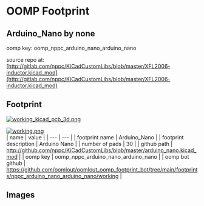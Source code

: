 # OOMP Footprint  
## Arduino_Nano  by none  
  
oomp key: oomp_nppc_arduino_nano_arduino_nano  
  
source repo at: [http://gitlab.com/nppc/KiCadCustomLibs/blob/master/XFL2006-inductor.kicad_mod](http://gitlab.com/nppc/KiCadCustomLibs/blob/master/XFL2006-inductor.kicad_mod)  
## Footprint  
  
[![working_kicad_pcb_3d.png](working_kicad_pcb_3d_600.png)](working_kicad_pcb_3d.png)  
  
[![working.png](working_600.png)](working.png)  
| name | value | 
| --- | --- | 
| footprint name | Arduino_Nano | 
| footprint description | Arduino Nano | 
| number of pads | 30 | 
| github path | http://github.com/nppc/KiCadCustomLibs/blob/master/arduino_nano.kicad_mod | 
| oomp key | oomp_nppc_arduino_nano_arduino_nano | 
| oomp bot github | https://github.com/oomlout/oomlout_oomp_footprint_bot/tree/main/footprints/nppc_arduino_nano_arduino_nano/working | 
## Images  
